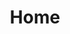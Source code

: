 ---
layout: home
title: "Home"
permalink: "/"

home-title: Designer & developer for digital platforms, systems & business processes for modern brands.

seo-description: Montier Kess - Home, a description of skills, experience and latest projects for Montier Kess, a woman engineer and entrepreneur
seo-keywords: systems analyst, systems architect, business operations, business operator, industrial engineer, morgan state university, montier kess, STEM, entrepreneurship, baltimore, baltimore marketing agency

skills:
- skill-item: Brand identities
- skill-item: UI / UX Design
- skill-item: Web Development
- skill-item: Wordpress Theme Development
- skill-item: E-commerce Web Development
- skill-item: Jekyll Sites
- skill-item: Designing Systems
- skill-item: Business Processes

recent-work:
- work: SVNCRWNS
- work: Actionet / CMS
- work: Baltimore Museum of Art
- work: Wunderman
- work: HAVAS

contact-info:
- contact: Email
  email: "montier@svncrwns.com"
- contact: Instagram
  link: "https://www.instagram.com/montierkess.co"
- contact: Github
  link: "https://www.github.com/mkess-ivy"
- contact: LinkedIn
  link: "https://www.linkedin.com/in/mkess"
---